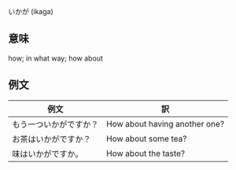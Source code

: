 いかが (ikaga)

## 意味

how; in what way; how about​

## 例文

|例文|訳|
| --- | --- |
|もう一ついかがですか？|How about having another one?|
|お茶はいかがですか？|How about some tea?|
|味はいかがですか。|How about the taste?|